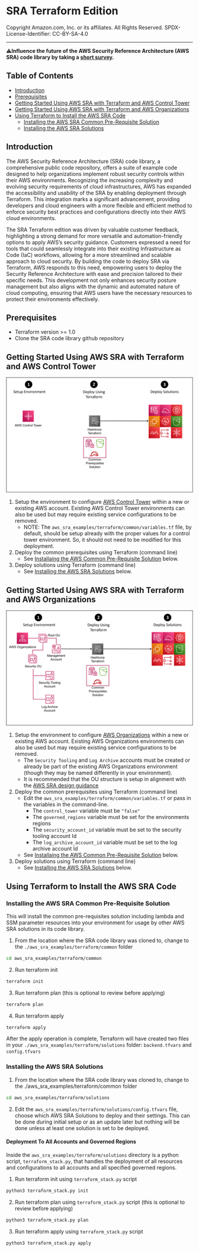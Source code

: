 # SRA Terraform Edition<!-- omit in toc -->
<!-- markdownlint-disable MD033 -->

Copyright Amazon.com, Inc. or its affiliates. All Rights Reserved. SPDX-License-Identifier: CC-BY-SA-4.0

---

⚠️**Influence the future of the AWS Security Reference Architecture (AWS SRA) code library by taking a [short survey](https://amazonmr.au1.qualtrics.com/jfe/form/SV_9oFz0p67iCw3obk).**

## <!-- omit in toc -->

## Table of Contents<!-- omit in toc -->

- [Introduction](#introduction)
- [Prerequisites](#prerequisites)
- [Getting Started Using AWS SRA with Terraform and AWS Control Tower](#getting-started-using-aws-sra-with-terraform-and-aws-control-tower)
- [Getting Started Using AWS SRA with Terraform and AWS Organizations](#getting-started-using-aws-sra-with-terraform-and-aws-organizations)
- [Using Terraform to Install the AWS SRA Code](#using-terraform-to-install-the-aws-sra-code)
  - [Installing the AWS SRA Common Pre-Requisite Solution](#installing-the-aws-sra-common-pre-requisite-solution)
  - [Installing the AWS SRA Solutions](#installing-the-aws-sra-solutions)

## Introduction

The AWS Security Reference Architecture (SRA) code library, a comprehensive public code repository, offers a suite of example code designed to help organizations implement robust security controls within their AWS environments. Recognizing the increasing complexity and evolving security requirements of cloud infrastructures, AWS has expanded the accessibility and usability of the SRA by enabling deployment through Terraform. This integration marks a significant advancement, providing developers and cloud engineers with a more flexible and efficient method to enforce security best practices and configurations directly into their AWS cloud environments.

The SRA Terraform edition was driven by valuable customer feedback, highlighting a strong demand for more versatile and automation-friendly options to apply AWS’s security guidance. Customers expressed a need for tools that could seamlessly integrate into their existing Infrastructure as Code (IaC) workflows, allowing for a more streamlined and scalable approach to cloud security. By building the code to deploy SRA via Terraform, AWS responds to this need, empowering users to deploy the Security Reference Architecture with ease and precision tailored to their specific needs. This development not only enhances security posture management but also aligns with the dynamic and automated nature of cloud computing, ensuring that AWS users have the necessary resources to protect their environments effectively.

## Prerequisites

- Terraform version >= 1.0
- Clone the SRA code library github repository

## Getting Started Using AWS SRA with Terraform and AWS Control Tower

![How to get started with the terraform process in AWS Control Tower diagram](../docs/artifacts/terraform-control-tower-process.png)

1. Setup the environment to configure [AWS Control Tower](https://docs.aws.amazon.com/controltower/latest/userguide/getting-started-with-control-tower.html) within a new or existing AWS account. Existing AWS Control Tower environments can also be
   used but may require existing service configurations to be removed.
   - NOTE: The `aws_sra_examples/terraform/common/variables.tf` file, by default, should be setup already with the proper values for a control tower environment.  So, it should not need to be modified for this deployment.
2. Deploy the common prerequisites using Terraform (command line)
   - See [Installaing the AWS Common Pre-Requisite Solution](#installaing-the-aws-common-pre-requisite-solution) below.
3. Deploy solutions using Terraform (command line)
   - See [Installing the AWS SRA Solutions](#installing-the-aws-sra-solutions) below.


## Getting Started Using AWS SRA with Terraform and AWS Organizations

![How to get started with the terraform process in AWS Organizations diagram](../docs/artifacts/terraform-process.png)

1. Setup the environment to configure [AWS Organizations](https://docs.aws.amazon.com/organizations/latest/userguide/orgs_getting-started.html) within a new or existing AWS account. Existing AWS Organizations environments can also be used but may
   require existing service configurations to be removed.
   - The `Security Tooling` and `Log Archive` accounts must be created or already be part of the existing AWS Organizations environment (though they may be named differently in your environment).
   - It is recommended that the OU structure is setup in alignment with the [AWS SRA design guidance](https://docs.aws.amazon.com/prescriptive-guidance/latest/security-reference-architecture/architecture.html)
2. Deploy the common prerequisites using Terraform (command line)
   - Edit the `aws_sra_examples/terraform/common/variables.tf` or pass in the variables in the command-line.
     - The `control_tower` variable must be `"false"`
     - The `governed_regions` variable must be set for the environments regions
     - The `security_account_id` variable must be set to the security tooling account Id
     - The `log_archive_account_id` variable must be set to the log archive account Id
   - See [Installaing the AWS Common Pre-Requisite Solution](#installaing-the-aws-common-pre-requisite-solution) below.
3. Deploy solutions using Terraform (command line)
   - See [Installing the AWS SRA Solutions](#installing-the-aws-sra-solutions) below.


## Using Terraform to Install the AWS SRA Code

### Installing the AWS SRA Common Pre-Requisite Solution

This will install the common pre-requisites solution including lambda and SSM parameter resources into your environment for usage by other AWS SRA solutions in its code library.

1. From the location where the SRA code library was cloned to, change to the `./aws_sra_examples/terraform/common` folder
```bash
cd aws_sra_examples/terraform/common
```
2. Run terraform init
```bash
terraform init
```
3. Run terraform plan (this is optional to review before applying)
```bash
terraform plan
```
4. Run terraform apply
```bash
terraform apply
```

After the apply operation is complete, Terraform will have created two files in your `./aws_sra_examples/terraform/solutions` folder:  `backend.tfvars` and `config.tfvars`

### Installing the AWS SRA Solutions

1. From the location where the SRA code library was cloned to, change to the ./aws_sra_examples/terraform/common folder
```bash
cd aws_sra_examples/terraform/solutions
```
2. Edit the `aws_sra_examples/terraform/solutions/config.tfvars` file, choose which AWS SRA Solutions to deploy and their settings. This can be done during initial setup or as an update later but nothing will be done unless at least one solution is set to be deployed.

#### Deployment To All Accounts and Governed Regions<!-- omit in toc -->

Inside the `aws_sra_examples/terraform/solutions` directory is a python script, `terraform_stack.py`, that handles the deployment of all resources and configurations to all accounts and all specified governed regions.

1. Run terraform init using `terraform_stack.py` script
```bash
python3 terraform_stack.py init
```
2. Run terraform plan using `terraform_stack.py` script (this is optional to review before applying)
```bash
python3 terraform_stack.py plan
```
3. Run terraform apply using `terraform_stack.py` script
```bash
python3 terraform_stack.py apply
```